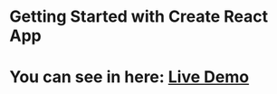 # Getting Started with Create React App
# You can see in here: <a href="https://expance-tracker.netlify.app/">Live Demo </a>
